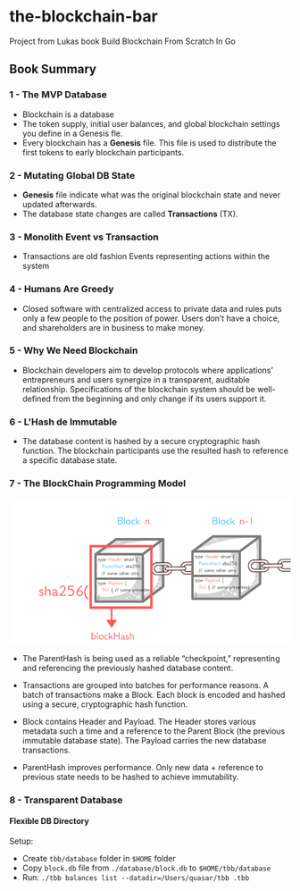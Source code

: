 # the-blockchain-bar

Project from Lukas book Build Blockchain From Scratch In Go

## Book Summary

### 1 - The MVP Database

- Blockchain is a database
- The token supply, initial user balances, and global blockchain settings you define in a Genesis fle.
- Every blockchain has a **Genesis** file. This file is used to distribute the first tokens to early blockchain participants.

### 2 - Mutating Global DB State

- **Genesis** file indicate what was the original blockchain state and never updated afterwards.
- The database state changes are called **Transactions** (TX).

### 3 - Monolith Event vs Transaction

- Transactions are old fashion Events representing actions within the system

### 4 - Humans Are Greedy

- Closed software with centralized access to private data and rules puts only a few people to the position of power. Users don’t have a choice, and shareholders are in business to make money.

### 5 - Why We Need Blockchain

- Blockchain developers aim to develop protocols where applications’ entrepreneurs and users synergize in a transparent, auditable relationship. Specifications of the blockchain system should be well-defined from the beginning and only change if its users support it.

### 6 - L'Hash de Immutable

- The database content is hashed by a secure cryptographic hash function. The blockchain participants use the resulted hash to reference a specific database state.

### 7 - The BlockChain Programming Model

![blockchain](./public/img/blockchain.png)

- The ParentHash is being used as a reliable “checkpoint,” representing and referencing the previously hashed database content.

- Transactions are grouped into batches for performance reasons. A batch of transactions make a Block. Each block is encoded and hashed using a secure, cryptographic hash function.

- Block contains Header and Payload. The Header stores various metadata such a time and a reference to the Parent Block (the previous immutable database state). The Payload carries the new database transactions.

- ParentHash improves performance. Only new data + reference to previous state needs to be hashed to achieve immutability.

### 8 - Transparent Database

#### Flexible DB Directory

Setup:

- Create `tbb/database` folder in `$HOME` folder
- Copy `block.db` file from `./database/block.db` to `$HOME/tbb/database`
- Run: `./tbb balances list --datadir=/Users/quasar/tbb .tbb`
